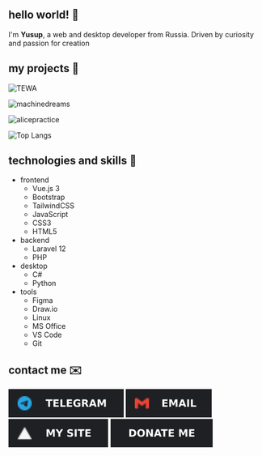 ## hello world! 💜
I'm **Yusup**, a web and desktop developer from Russia.
Driven by curiosity and passion for creation

## my projects 🪷
![TEWA](https://github-readme-stats.vercel.app/api/pin/?username=d0lmany&repo=TEWA&theme=tokyonight)

![machinedreams](https://github-readme-stats.vercel.app/api/pin/?username=d0lmany&repo=machinedreams&theme=tokyonight)

![alicepractice](https://github-readme-stats.vercel.app/api/pin/?username=d0lmany&repo=alicepractice&theme=tokyonight)

![Top Langs](https://github-readme-stats.vercel.app/api/top-langs/?username=d0lmany&layout=compact&theme=tokyonight)

## technologies and skills 📱
- frontend
    - Vue.js 3
    - Bootstrap
    - TailwindCSS
    - JavaScript
    - CSS3
    - HTML5
- backend
    - Laravel 12
    - PHP
- desktop
    - C#
    - Python
- tools
    - Figma
    - Draw.io
    - Linux
    - MS Office
    - VS Code
    - Git

## contact me ✉️
<div class="center">

[![Telegram](./assets/tg.svg)](https://t.me/d0lmany)
[![Email](./assets/email.svg)](mailto:d0lmany.is.god@gmail.com)
[![My Site](./assets/site.svg)](https://d0lmany.vercel.app/)
[![Donate me](./assets/donate.svg)](https://donationalerts.com/r/d0lmany)

</div>
